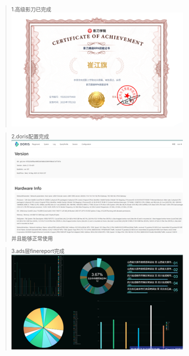>1.高级影刀已完成
> ![img.png](img.png)

>2.doris配置完成
>![img_1.png](img_1.png)并且能够正常使用

>3.ads层finereport完成
> ![img_2.png](img_2.png)